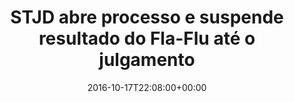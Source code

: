 ---
layout: post
title: "STJD abre processo e suspende resultado do Fla-Flu até o julgamento"
date: 2016-10-17T22:08:00+00:00
external_link: "http://globoesporte.globo.com/futebol/brasileirao-serie-a/noticia/2016/10/stjd-abre-processo-e-suspende-resultado-do-fla-flu-ate-o-julgamento.html"
categories: news globo.com
---